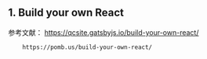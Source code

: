 ## 1. Build your own React 

参考文献： https://qcsite.gatsbyjs.io/build-your-own-react/

        https://pomb.us/build-your-own-react/
    
